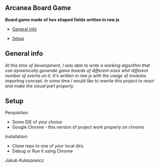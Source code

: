 ## Arcanea Board Game
**Board game made of hex shaped fields written in raw js**

* [General info](#general-info)

* [Setup](#setup)


## General info

_At this time of development, I was able to write a working algorithm that can dynamically generate game boards of different sizes whit different number of events
on it. It's written in raw js with the usage of modules importing concept. In some time I would like to rewrite this project to react and make the visual part properly._
 
 ## Setup
 
 Perquisites:
 * Some IDE of your choice
 * Google Chrome - this version of project work properly on chrome
 
 Installation:
 * Clone repo to one of your local dirs.
 * Debug or Run it using Chrome
 
 _Jakub Kulaszewicz_
